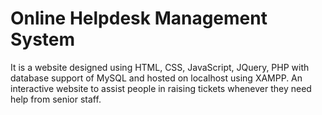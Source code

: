 # Online Helpdesk Management System

It is a website designed using HTML, CSS, JavaScript, JQuery, PHP with database support of MySQL and hosted on localhost using XAMPP. An interactive website to assist people in raising tickets whenever they need help from senior staff. 